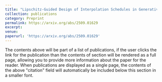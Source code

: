 ```yaml
---
title: "Lipschitz-Guided Design of Interpolation Schedules in Generative Models"
collection: publications
category: Preprint
permalink: https://arxiv.org/abs/2509.01629
excerpt: 
venue: 
paperurl: 'https://arxiv.org/abs/2509.01629'
---
```


The contents above will be part of a list of publications, if the user clicks the link for the publication than the contents of section will be rendered as a full page, allowing you to provide more information about the paper for the reader. When publications are displayed as a single page, the contents of the above "citation" field will automatically be included below this section in a smaller font.
